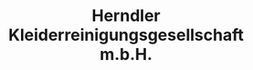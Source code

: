 ---
title: "Herndler Kleiderreinigungsgesellschaft m.b.H."
url: /thalheim-bei-wels/herndler-kleiderreinigungsgesellschaft-m-b-h/
shop: Wäscherei
---